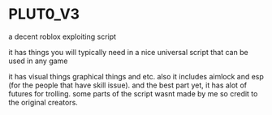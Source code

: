 # PLUT0_V3
a decent roblox exploiting script

it has things you will typically need in a nice universal script that can be used in any game

it has visual things graphical things and etc.
also it includes aimlock and esp (for the people that have skill issue).
and the best part yet, it has alot of futures for trolling.
some parts of the script wasnt made by me so credit to the original creators.
